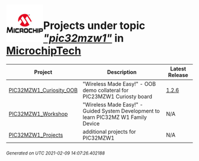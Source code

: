 <img align="left" width="100" height="100" src="logo.jpg">

# Projects under topic [*"pic32mzw1"*](https://github.com/search?q=org%3AMicrochipTech+topic%3Apic32mzw1&type=repository) in [MicrochipTech](https://github.com/MicrochipTech)

|**Project**|**Description**|**Latest Release**|
|---|---|---|
[PIC32MZW1_Curiosity_OOB](https://github.com/MicrochipTech/PIC32MZW1_Curiosity_OOB) | "Wireless Made Easy!" - OOB demo collateral for PIC23MZW1 Curiosty board | [1.2.6](https://github.com/MicrochipTech/PIC32MZW1_Curiosity_OOB/releases/tag/1.2.6)
[PIC32MZW1_Workshop](https://github.com/MicrochipTech/PIC32MZW1_Workshop) | "Wireless Made Easy!" - Guided System Development to learn PIC32MZ W1 Family Device | N/A
[PIC32MZW1_Projects](https://github.com/MicrochipTech/PIC32MZW1_Projects) | additional projects for PIC32MZW1 | N/A


<sub><i>Generated on UTC 2021-02-09 14:07:26.402188</i></sub>
